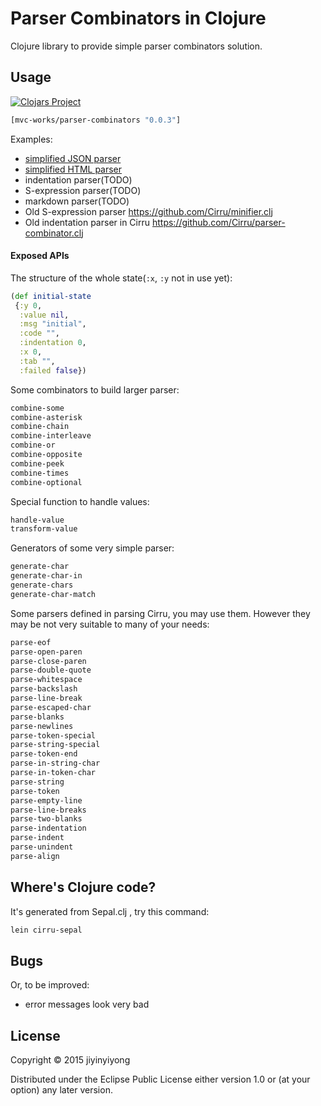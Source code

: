 
# Parser Combinators in Clojure

Clojure library to provide simple parser combinators solution.

## Usage

[![Clojars Project](http://clojars.org/mvc-works/parser-combinators/latest-version.svg)](http://clojars.org/mvc-works/parser-combinators)

```clojure
[mvc-works/parser-combinators "0.0.3"]
```

Examples:

* [simplified JSON parser][json-example]
* [simplified HTML parser][html-example]
* indentation parser(TODO)
* S-expression parser(TODO)
* markdown parser(TODO)
* Old S-expression parser https://github.com/Cirru/minifier.clj
* Old indentation parser in Cirru https://github.com/Cirru/parser-combinator.clj

[json-example]: https://github.com/mvc-works/parser-combinators/blob/master/cirru-src/parser_combinators/examples/json.clj.cirru
[html-example]: https://github.com/mvc-works/parser-combinators/blob/master/cirru-src/parser_combinators/examples/html.clj.cirru

#### Exposed APIs

The structure of the whole state(`:x`, `:y` not in use yet):

```clojure
(def initial-state
 {:y 0,
  :value nil,
  :msg "initial",
  :code "",
  :indentation 0,
  :x 0,
  :tab "",
  :failed false})
```

Some combinators to build larger parser:

```clojure
combine-some
combine-asterisk
combine-chain
combine-interleave
combine-or
combine-opposite
combine-peek
combine-times
combine-optional
```

Special function to handle values:

```clojure
handle-value
transform-value
```

Generators of some very simple parser:

```clojure
generate-char
generate-char-in
generate-chars
generate-char-match
```

Some parsers defined in parsing Cirru, you may use them.
However they may be not very suitable to many of your needs:

```clojure
parse-eof
parse-open-paren
parse-close-paren
parse-double-quote
parse-whitespace
parse-backslash
parse-line-break
parse-escaped-char
parse-blanks
parse-newlines
parse-token-special
parse-string-special
parse-token-end
parse-in-string-char
parse-in-token-char
parse-string
parse-token
parse-empty-line
parse-line-breaks
parse-two-blanks
parse-indentation
parse-indent
parse-unindent
parse-align
```

## Where's Clojure code?

It's generated from Sepal.clj , try this command:

```bash
lein cirru-sepal
```

## Bugs

Or, to be improved:

* error messages look very bad

## License

Copyright © 2015 jiyinyiyong

Distributed under the Eclipse Public License either version 1.0 or (at
your option) any later version.
